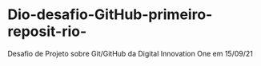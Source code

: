 # Dio-desafio-GitHub-primeiro-reposit-rio-
Desafio de Projeto sobre Git/GitHub da Digital Innovation One em 15/09/21
